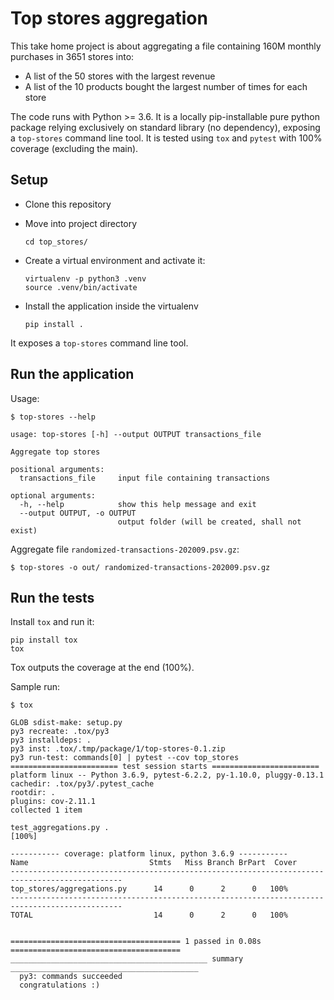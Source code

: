 # Top stores aggregation

This take home project is about aggregating a file containing 160M monthly purchases in 3651 stores into:
 * A list of the 50 stores with the largest revenue
 * A list of the 10 products bought the largest number of times for each store

The code runs with Python >= 3.6. It is a locally pip-installable pure python package relying
exclusively on standard library (no dependency), exposing a `top-stores` command line tool.
It is tested using `tox` and `pytest` with 100% coverage (excluding the main).

## Setup

* Clone this repository

* Move into project directory
  ```
  cd top_stores/
  ```

* Create a virtual environment and activate it:
  ```
  virtualenv -p python3 .venv
  source .venv/bin/activate
  ```

* Install the application inside the virtualenv
  ```
  pip install .
  ```

It exposes a `top-stores` command line tool.

## Run the application

Usage:

```
$ top-stores --help

usage: top-stores [-h] --output OUTPUT transactions_file

Aggregate top stores

positional arguments:
  transactions_file     input file containing transactions

optional arguments:
  -h, --help            show this help message and exit
  --output OUTPUT, -o OUTPUT
                        output folder (will be created, shall not exist)
```

Aggregate file `randomized-transactions-202009.psv.gz`:

```
$ top-stores -o out/ randomized-transactions-202009.psv.gz
```

## Run the tests

Install `tox` and run it:

```
pip install tox
tox
```

Tox outputs the coverage at the end (100%).

Sample run:

```
$ tox

GLOB sdist-make: setup.py
py3 recreate: .tox/py3
py3 installdeps: .
py3 inst: .tox/.tmp/package/1/top-stores-0.1.zip
py3 run-test: commands[0] | pytest --cov top_stores
======================== test session starts ========================
platform linux -- Python 3.6.9, pytest-6.2.2, py-1.10.0, pluggy-0.13.1
cachedir: .tox/py3/.pytest_cache
rootdir: .
plugins: cov-2.11.1
collected 1 item

test_aggregations.py .                                                                                                                                                                                                                [100%]

----------- coverage: platform linux, python 3.6.9 -----------
Name                           Stmts   Miss Branch BrPart  Cover
-----------------------------------------------------------------------------------------------
top_stores/aggregations.py      14      0      2      0   100%
-----------------------------------------------------------------------------------------------
TOTAL                           14      0      2      0   100%


====================================== 1 passed in 0.08s ======================================
____________________________________________ summary __________________________________________
  py3: commands succeeded
  congratulations :)
```
